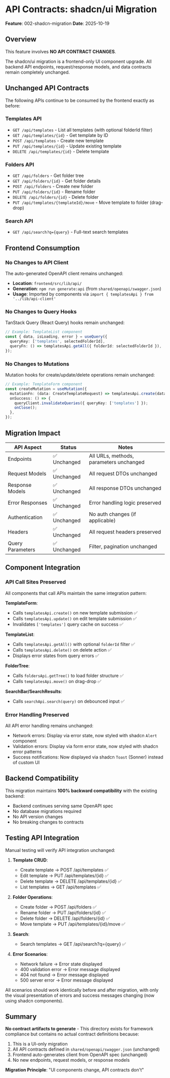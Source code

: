 # API Contracts: shadcn/ui Migration

**Feature**: 002-shadcn-migration
**Date**: 2025-10-19

## Overview

This feature involves **NO API CONTRACT CHANGES**.

The shadcn/ui migration is a frontend-only UI component upgrade. All backend API endpoints, request/response models, and data contracts remain completely unchanged.

## Unchanged API Contracts

The following APIs continue to be consumed by the frontend exactly as before:

### Templates API
- `GET /api/templates` - List all templates (with optional folderId filter)
- `GET /api/templates/{id}` - Get template by ID
- `POST /api/templates` - Create new template
- `PUT /api/templates/{id}` - Update existing template
- `DELETE /api/templates/{id}` - Delete template

### Folders API
- `GET /api/folders` - Get folder tree
- `GET /api/folders/{id}` - Get folder details
- `POST /api/folders` - Create new folder
- `PUT /api/folders/{id}` - Rename folder
- `DELETE /api/folders/{id}` - Delete folder
- `PUT /api/templates/{templateId}/move` - Move template to folder (drag-drop)

### Search API
- `GET /api/search?q={query}` - Full-text search templates

## Frontend Consumption

### No Changes to API Client

The auto-generated OpenAPI client remains unchanged:
- **Location**: `frontend/src/lib/api/`
- **Generation**: `npm run generate:api` (from `shared/openapi/swagger.json`)
- **Usage**: Imported by components via `import { templatesApi } from '../lib/api-client'`

### No Changes to Query Hooks

TanStack Query (React Query) hooks remain unchanged:
```typescript
// Example: TemplateList component
const { data, isLoading, error } = useQuery({
  queryKey: ['templates', selectedFolderId],
  queryFn: () => templatesApi.getAll({ folderId: selectedFolderId }),
});
```

### No Changes to Mutations

Mutation hooks for create/update/delete operations remain unchanged:
```typescript
// Example: TemplateForm component
const createMutation = useMutation({
  mutationFn: (data: CreateTemplateRequest) => templatesApi.create(data),
  onSuccess: () => {
    queryClient.invalidateQueries({ queryKey: ['templates'] });
    onClose();
  },
});
```

## Migration Impact

| API Aspect | Status | Notes |
|------------|--------|-------|
| Endpoints | ✅ Unchanged | All URLs, methods, parameters unchanged |
| Request Models | ✅ Unchanged | All request DTOs unchanged |
| Response Models | ✅ Unchanged | All response DTOs unchanged |
| Error Responses | ✅ Unchanged | Error handling logic preserved |
| Authentication | ✅ Unchanged | No auth changes (if applicable) |
| Headers | ✅ Unchanged | All request headers preserved |
| Query Parameters | ✅ Unchanged | Filter, pagination unchanged |

## Component Integration

### API Call Sites Preserved

All components that call APIs maintain the same integration pattern:

**TemplateForm**:
- Calls `templatesApi.create()` on new template submission ✅
- Calls `templatesApi.update()` on edit template submission ✅
- Invalidates `['templates']` query cache on success ✅

**TemplateList**:
- Calls `templatesApi.getAll()` with optional `folderId` filter ✅
- Calls `templatesApi.delete()` on delete action ✅
- Displays error states from query errors ✅

**FolderTree**:
- Calls `foldersApi.getTree()` to load folder structure ✅
- Calls `templatesApi.move()` on drag-drop ✅

**SearchBar/SearchResults**:
- Calls `searchApi.search(query)` on debounced input ✅

### Error Handling Preserved

All API error handling remains unchanged:
- Network errors: Display via error state, now styled with shadcn `Alert` component
- Validation errors: Display via form error state, now styled with shadcn error patterns
- Success notifications: Now displayed via shadcn `Toast` (Sonner) instead of custom UI

## Backend Compatibility

This migration maintains **100% backward compatibility** with the existing backend:
- Backend continues serving same OpenAPI spec
- No database migrations required
- No API version changes
- No breaking changes to contracts

## Testing API Integration

Manual testing will verify API integration unchanged:

1. **Template CRUD**:
   - Create template → POST /api/templates ✅
   - Edit template → PUT /api/templates/{id} ✅
   - Delete template → DELETE /api/templates/{id} ✅
   - List templates → GET /api/templates ✅

2. **Folder Operations**:
   - Create folder → POST /api/folders ✅
   - Rename folder → PUT /api/folders/{id} ✅
   - Delete folder → DELETE /api/folders/{id} ✅
   - Move template → PUT /api/templates/{id}/move ✅

3. **Search**:
   - Search templates → GET /api/search?q={query} ✅

4. **Error Scenarios**:
   - Network failure → Error state displayed
   - 400 validation error → Error message displayed
   - 404 not found → Error message displayed
   - 500 server error → Error message displayed

All scenarios should work identically before and after migration, with only the visual presentation of errors and success messages changing (now using shadcn components).

## Summary

**No contract artifacts to generate** - This directory exists for framework compliance but contains no actual contract definitions because:
1. This is a UI-only migration
2. All API contracts defined in `shared/openapi/swagger.json` (unchanged)
3. Frontend auto-generates client from OpenAPI spec (unchanged)
4. No new endpoints, request models, or response models

**Migration Principle**: "UI components change, API contracts don't"
